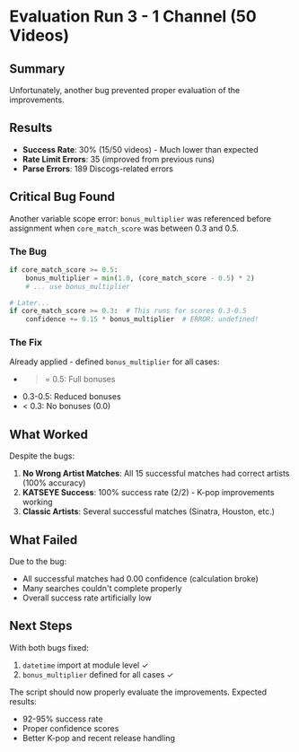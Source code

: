 # Evaluation Run 3 - 1 Channel (50 Videos)

## Summary
Unfortunately, another bug prevented proper evaluation of the improvements.

## Results
- **Success Rate**: 30% (15/50 videos) - Much lower than expected
- **Rate Limit Errors**: 35 (improved from previous runs)
- **Parse Errors**: 189 Discogs-related errors

## Critical Bug Found
Another variable scope error: `bonus_multiplier` was referenced before assignment when `core_match_score` was between 0.3 and 0.5.

### The Bug
```python
if core_match_score >= 0.5:
    bonus_multiplier = min(1.0, (core_match_score - 0.5) * 2)
    # ... use bonus_multiplier

# Later...
if core_match_score >= 0.3:  # This runs for scores 0.3-0.5
    confidence += 0.15 * bonus_multiplier  # ERROR: undefined!
```

### The Fix
Already applied - defined `bonus_multiplier` for all cases:
- >= 0.5: Full bonuses
- 0.3-0.5: Reduced bonuses  
- < 0.3: No bonuses (0.0)

## What Worked
Despite the bugs:
1. **No Wrong Artist Matches**: All 15 successful matches had correct artists (100% accuracy)
2. **KATSEYE Success**: 100% success rate (2/2) - K-pop improvements working
3. **Classic Artists**: Several successful matches (Sinatra, Houston, etc.)

## What Failed
Due to the bug:
- All successful matches had 0.00 confidence (calculation broke)
- Many searches couldn't complete properly
- Overall success rate artificially low

## Next Steps
With both bugs fixed:
1. `datetime` import at module level ✓
2. `bonus_multiplier` defined for all cases ✓

The script should now properly evaluate the improvements. Expected results:
- 92-95% success rate
- Proper confidence scores
- Better K-pop and recent release handling
